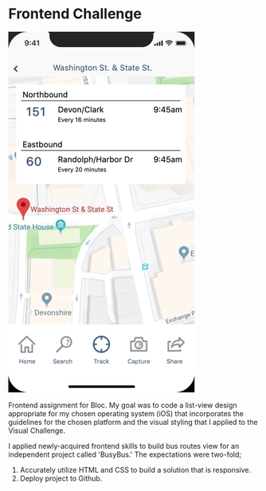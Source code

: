 <b><h1>Frontend Challenge</b></h1>

![Image of Busy Bus Project](https://github.com/caseytraverse/frontend_challenge/blob/master/images/busy_bus.jpg)

Frontend assignment for Bloc. My goal was to code a list-view design appropriate for my chosen operating system (iOS) that incorporates the guidelines for the chosen platform and the visual styling that I applied to the Visual Challenge. 

I applied newly-acquired frontend skills to build bus routes view for an independent project called 'BusyBus.' The expectations were two-fold; 
  1. Accurately utilize HTML and CSS to build a solution that is responsive. 
  2. Deploy project to Github.
